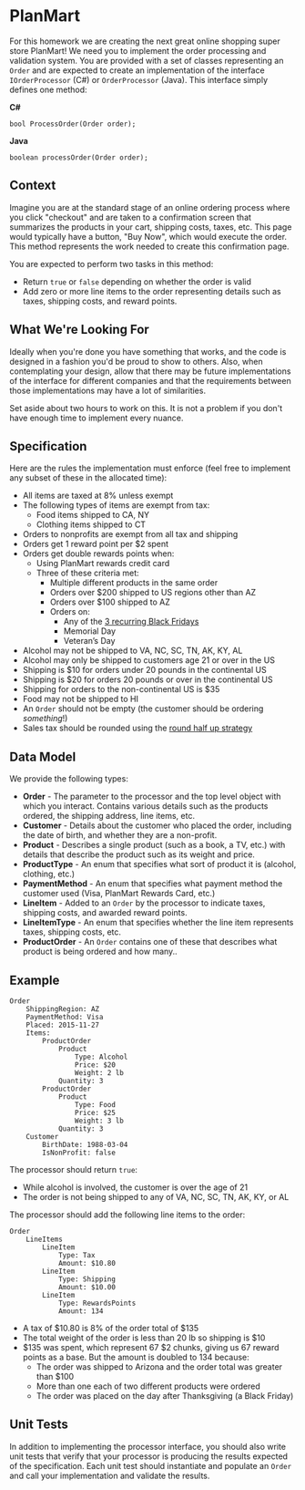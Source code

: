 # PlanMart

For this homework we are creating the next great online shopping super store PlanMart! We need you to 
implement the order processing and validation system.  You are provided with a set of classes representing
an `Order` and are expected to create an implementation of the interface `IOrderProcessor` (C#) or 
`OrderProcessor` (Java).  This interface simply defines one method:

**C#**

    bool ProcessOrder(Order order);

**Java**

	boolean processOrder(Order order);
	
## Context
Imagine you are at the standard stage of an online ordering process where you click "checkout" and are taken to a confirmation 
screen that summarizes the products in your cart, shipping costs, taxes, etc.  This page would typically have a button, "Buy Now", 
which would execute the order.  This method represents the work needed to create this confirmation page.   
	
You are expected to perform two tasks in this method:
* Return `true` or `false` depending on whether the order is valid
* Add zero or more line items to the order representing details such as taxes, shipping costs, and reward points.

## What We're Looking For

Ideally when you're done you have something that works, and the code is designed in a fashion you'd be proud to show to others. Also,
when contemplating your design, allow that there may be future implementations of the interface for different companies and that the
requirements between those implementations may have a lot of similarities. 

Set aside about two hours to work on this.  It is not a problem if you don't have enough time to implement every nuance.

## Specification

Here are the rules the implementation must enforce (feel free to implement any subset of these in the allocated time):

* All items are taxed at 8% unless exempt
* The following types of items are exempt from tax:
    * Food items shipped to CA, NY
    * Clothing items shipped to CT
* Orders to nonprofits are exempt from all tax and shipping
* Orders get 1 reward point per $2 spent
* Orders get double rewards points when:
    * Using PlanMart rewards credit card
    * Three of these criteria met:
        * Multiple different products in the same order
        * Orders over $200 shipped to US regions other than AZ
        * Orders over $100 shipped to AZ
        * Orders on:
            * Any of the [3 recurring Black Fridays](https://en.wikipedia.org/wiki/List_of_Black_Fridays#Repetitive_events)
            * Memorial Day
            * Veteran’s Day
* Alcohol may not be shipped to VA, NC, SC, TN, AK, KY, AL
* Alcohol may only be shipped to customers age 21 or over in the US
* Shipping is $10 for orders under 20 pounds in the continental US
* Shipping is $20 for orders 20 pounds or over in the continental US
* Shipping for orders to the non-continental US is $35
* Food may not be shipped to HI
* An `Order` should not be empty (the customer should be ordering *something*!)
* Sales tax should be rounded using the [round half up strategy](https://en.wikipedia.org/wiki/Rounding#Round_half_up)

## Data Model

We provide the following types:
* **Order** - The parameter to the processor and the top level object with which you interact.  Contains various details such
as the products ordered, the shipping address, line items, etc.
* **Customer** - Details about the customer who placed the order, including the date of birth, and whether they are a non-profit.
* **Product** - Describes a single product (such as a book, a TV, etc.) with details that describe the product such as its weight
and price.
* **ProductType** - An enum that specifies what sort of product it is (alcohol, clothing, etc.)
* **PaymentMethod** - An enum that specifies what payment method the customer used (Visa, PlanMart Rewards Card, etc.)
* **LineItem** - Added to an `Order` by the processor to indicate taxes, shipping costs, and awarded reward points.
* **LineItemType** - An enum that specifies whether the line item represents taxes, shipping costs, etc.
* **ProductOrder** - An `Order` contains one of these that describes what product is being ordered and how many..

## Example

    Order
		ShippingRegion: AZ
		PaymentMethod: Visa
		Placed: 2015-11-27
		Items: 
			ProductOrder
				Product
					Type: Alcohol
					Price: $20
					Weight: 2 lb
				Quantity: 3
			ProductOrder
				Product
					Type: Food
					Price: $25
					Weight: 3 lb
				Quantity: 3
		Customer
			BirthDate: 1988-03-04
			IsNonProfit: false
		
The processor should return `true`:
* While alcohol is involved, the customer is over the age of 21
* The order is not being shipped to any of VA, NC, SC, TN, AK, KY, or AL

The processor should add the following line items to the order:

    Order
		LineItems
			LineItem
				Type: Tax
				Amount: $10.80
			LineItem
				Type: Shipping
				Amount: $10.00
			LineItem
				Type: RewardsPoints
				Amount: 134
				
* A tax of $10.80 is 8% of the order total of $135
* The total weight of the order is less than 20 lb so shipping is $10
* $135 was spent, which represent 67 $2 chunks, giving us 67 reward points as a base.  But the amount is doubled to 134 because:
  * The order was shipped to Arizona and the order total was greater than $100
  * More than one each of two different products were ordered
  * The order was placed on the day after Thanksgiving (a Black Friday)   

## Unit Tests

In addition to implementing the processor interface, you should also write unit tests that verify that your processor is 
producing the results expected of the specification.  Each unit test should instantiate and populate an `Order` and call
your implementation and validate the results.


